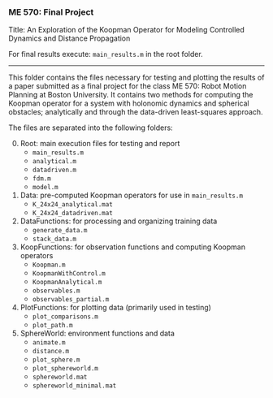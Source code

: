### ME 570: Final Project
Title: An Exploration of the Koopman Operator for Modeling Controlled Dynamics and Distance Propagation

For final results execute: ``main_results.m`` in the root folder.

___

This folder contains the files necessary for testing and plotting the results of a paper submitted as a final project for the class ME 570: Robot Motion Planning at Boston University. It contains two methods for computing the Koopman operator for a system with holonomic dynamics and spherical obstacles; analytically and through the data-driven least-squares approach.

The files are separated into the following folders:

0. Root: main execution files for testing and report
    - ``main_results.m``
    - ``analytical.m``
    - ``datadriven.m``
    - ``fdm.m``
    - ``model.m``
1. Data: pre-computed Koopman operators for use in ``main_results.m``
    - ``K_24x24_analytical.mat``
    - ``K_24x24_datadriven.mat``
2. DataFunctions: for processing and organizing training data
    - ``generate_data.m``
    - ``stack_data.m``
3. KoopFunctions: for observation functions and computing Koopman operators
    - ``Koopman.m``
    - ``KoopmanWithControl.m``
    - ``KoopmanAnalytical.m``
    - ``observables.m``
    - ``observables_partial.m``
4. PlotFunctions: for plotting data (primarily used in testing)
    - ``plot_comparisons.m``
    - ``plot_path.m``
5. SphereWorld: environment functions and data
    - ``animate.m``
    - ``distance.m``
    - ``plot_sphere.m``
    - ``plot_sphereworld.m``
    - ``sphereworld.mat``
    - ``sphereworld_minimal.mat``
